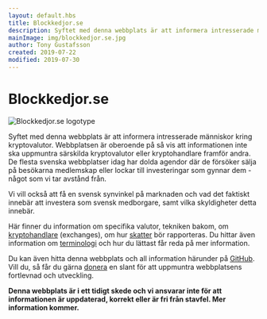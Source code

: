 ```yaml
---
layout: default.hbs
title: Blockkedjor.se
description: Syftet med denna webbplats är att informera intresserade människor kring kryptovalutor. Webbplatsen är oberoende på så vis att informationen inte ska uppmuntra särskilda kryptovalutor eller kryptohandlare framför andra.
mainImage: img/blockkedjor.se.jpg
author: Tony Gustafsson
created: 2019-07-22
modified: 2019-07-30
---
```


# Blockkedjor.se

![Blockkedjor.se logotype](../img/blockkedjor.se.jpg 'Blockkedjor.se logotype')

Syftet med denna webbplats är att informera intresserade människor kring kryptovalutor. Webbplatsen är oberoende på så vis att informationen inte ska uppmuntra särskilda kryptovalutor eller kryptohandlare framför andra. De flesta svenska webbplatser idag har dolda agendor där de försöker sälja på besökarna medlemskap eller lockar till investeringar som gynnar dem - något som vi tar avstånd från.

Vi vill också att få en svensk synvinkel på marknaden och vad det faktiskt innebär att investera som svensk medborgare, samt vilka skyldigheter detta innebär.

Här finner du information om specifika valutor, tekniken bakom, om [kryptohandlare](/marknaden/kryptohandlare.html) (exchanges), om hur [skatter](/skatt.html) bör rapporteras. Du hittar även information om [terminologi](/terminologi.html) och hur du lättast får reda på mer information.

Du kan även hitta denna webbplats och all information härunder på [GitHub](https://github.com/tonygustafsson/blockkedjor.se). Vill du, så får du gärna [donera](/donationer.html) en slant för att uppmuntra webbplatsens fortlevnad och utveckling.

**Denna webbplats är i ett tidigt skede och vi ansvarar inte för att informationen är uppdaterad, korrekt eller är fri från stavfel. Mer information kommer.**
